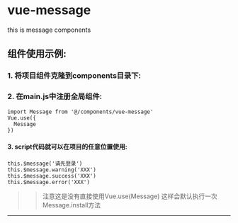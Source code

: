 # vue-message
this is message components
## 组件使用示例:
### 1. 将项目组件克隆到components目录下:

### 2. 在main.js中注册全局组件:

```
import Message from '@/components/vue-message'
Vue.use({
  Message
})
```
#### 3. script代码就可以在项目的任意位置使用:
```
this.$message('请先登录')
this.$message.warning('XXX')
this.$message.success('XXX')
this.$message.error('XXX')
```
>>注意这是没有直接使用Vue.use(Message) 这样会默认执行一次Message.install方法
---
